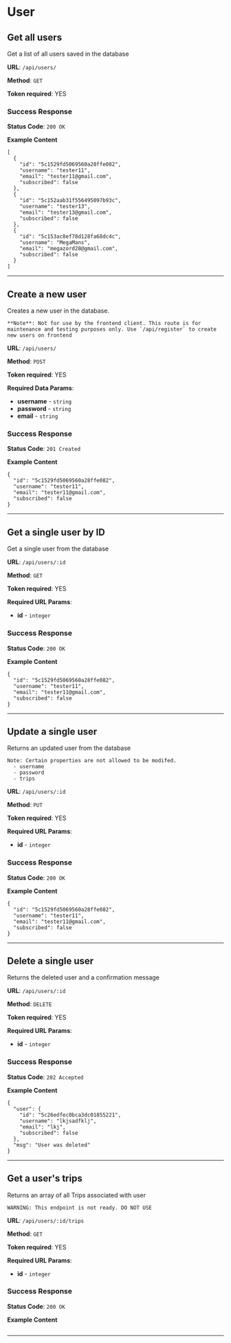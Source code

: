 # User

## Get all users

Get a list of all users saved in the database

**URL**: `/api/users/`

**Method**: `GET`

**Token required**: YES

### Success Response

**Status Code**: `200 OK`

**Example Content**

```
[
  {
    "id": "5c1529fd5069560a28ffe082",
    "username": "tester11",
    "email": "tester11@gmail.com",
    "subscribed": false
  },
  {
    "id": "5c152aab31f556495097b93c",
    "username": "tester13",
    "email": "tester13@gmail.com",
    "subscribed": false
  },
  {
    "id": "5c153ac8ef78d128fa68dc4c",
    "username": "MegaMans",
    "email": "megazord28@gmail.com",
    "subscribed": false
  }
]
```

---

## Create a new user

Creates a new user in the database.

```
**Note**: Not for use by the frontend client. This route is for maintenance and testing purposes only. Use `/api/register` to create new users on frontend
```

**URL**: `/api/users/`

**Method**: `POST`

**Token required**: YES

**Required Data Params**:

- **username** - `string`
- **password** - `string`
- **email** - `string`

### Success Response

**Status Code**: `201 Created`

**Example Content**

```
{
  "id": "5c1529fd5069560a28ffe082",
  "username": "tester11",
  "email": "tester11@gmail.com",
  "subscribed": false
}
```

---

## Get a single user by ID

Get a single user from the database

**URL**: `/api/users/:id`

**Method**: `GET`

**Token required**: YES

**Required URL Params**:

- **id** - `integer`

### Success Response

**Status Code**: `200 OK`

**Example Content**

```
{
  "id": "5c1529fd5069560a28ffe082",
  "username": "tester11",
  "email": "tester11@gmail.com",
  "subscribed": false
}
```

---

## Update a single user

Returns an updated user from the database

```
Note: Certain properties are not allowed to be modifed.
  - username
  - password
  - trips
```

**URL**: `/api/users/:id`

**Method**: `PUT`

**Token required**: YES

**Required URL Params**:

- **id** - `integer`

### Success Response

**Status Code**: `200 OK`

**Example Content**

```
{
  "id": "5c1529fd5069560a28ffe082",
  "username": "tester11",
  "email": "tester11@gmail.com",
  "subscribed": false
}
```

---

## Delete a single user

Returns the deleted user and a confirmation message

**URL**: `/api/users/:id`

**Method**: `DELETE`

**Token required**: YES

**Required URL Params**:

- **id** - `integer`

### Success Response

**Status Code**: `202 Accepted`

**Example Content**

```
{
  "user": {
    "id": "5c26edfec0bca3dc01855221",
    "username": "lkjsadfklj",
    "email": "lkj",
    "subscribed": false
  },
  "msg": "User was deleted"
}
```

---

## Get a user's trips

Returns an array of all Trips associated with user

```
WARNING: This endpoint is not ready. DO NOT USE
```

**URL**: `/api/users/:id/trips`

**Method**: `GET`

**Token required**: YES

**Required URL Params**:

- **id** - `integer`

### Success Response

**Status Code**: `200 OK`

**Example Content**

```

```

---
